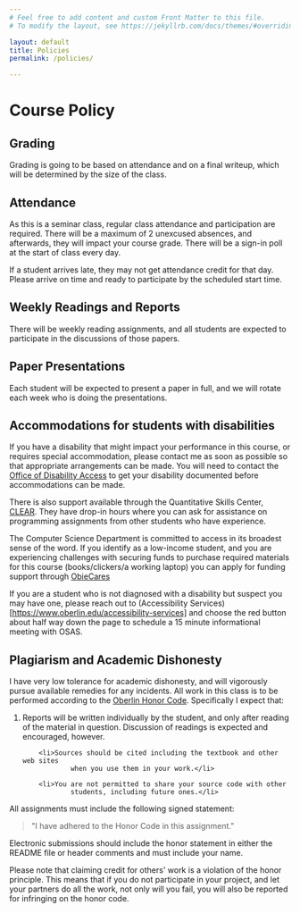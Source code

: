 ```yaml
---
# Feel free to add content and custom Front Matter to this file.
# To modify the layout, see https://jekyllrb.com/docs/themes/#overriding-theme-defaults

layout: default
title: Policies
permalink: /policies/

---
```


# Course Policy


## Grading

Grading is going to be based on attendance and on a final writeup, which will be determined by the size of the class.  


## Attendance
As this is a seminar class, regular class attendance and participation are required.  There will be a maximum of 2 unexcused absences, and afterwards, they will impact your course grade.  There will be a sign-in poll at the start of class every day.
	
If a student arrives late, they may not get attendance credit for that day.  Please arrive on time and ready to participate by the scheduled start time.


## Weekly Readings and Reports
There will be weekly reading assignments, and all students are expected to participate in the discussions of those papers.

	
## Paper Presentations
Each student will be expected to present a paper in full, and we will rotate each week who is doing the presentations.


## Accommodations for students with disabilities

If you have a disability that might impact your performance in this course, or requires special accommodation, please contact me as soon as possible so that appropriate arrangements can be made.
You will need to contact the 
[Office of Disability Access](https://www.oberlin.edu/disability-access) to get your disability documented before
accommodations can be made.

There is also support available through the Quantitative Skills Center, 
<a href="http://new.oberlin.edu/office/clear/for-students/drop-in-tutoring/">CLEAR</a>.
They have drop-in hours where you can ask for assistance on programming assignments from
other students who have experience.

The Computer Science Department is committed to access in its broadest
sense of the word. If you identify as a low-income student, and you are
experiencing challenges with securing funds to purchase required materials
for this course (books/clickers/a working laptop) you can apply for funding
support through
[ObieCares](https://www.oberlin.edu/dean-of-students/initiatives/obiecares)


If you are a student who is not diagnosed with a disability but suspect you
may have one, please reach out to
(Accessibility Services)[https://www.oberlin.edu/accessibility-services] and choose the red button
about half way down the page to schedule a 15 minute informational meeting
with OSAS.


## Plagiarism and Academic Dishonesty
I have very low tolerance for academic dishonesty, and will vigorously
pursue available remedies for any incidents.   All work in this class is to
be performed according to the <a href="http://new.oberlin.edu/students/policies/11-Policies-Honor.pdf">Oberlin
Honor Code</a>. Specifically I expect that:
<ol class="padded">
		<li>Reports will be written individually by the student, and only after reading of the material in question.  Discussion of readings is expected and encouraged, however.</li>

		<li>Sources should be cited including the textbook and other web sites
				when you use them in your work.</li>

		<li>You are not permitted to share your source code with other
				students, including future ones.</li>
</ol>

All assignments must include the following signed statement:

<blockquote class="honor">
		"I have adhered to the Honor Code in this assignment."
</blockquote>
Electronic submissions should include the honor statement in either the
README file or header comments and must include your name.

Please note that claiming credit for others' work is a violation of the honor principle.  This means that if you do not participate in your project, and let your partners do all the work, not only will you fail, you will also be reported for infringing on the honor code.
